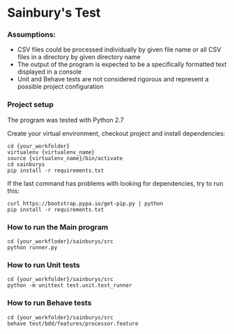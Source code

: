 # Sainbury's Test

### Assumptions:
* CSV files could be processed individually by given file name or all CSV files in a directory by given directory name
* The output of the program is expected to be a specifically formatted text displayed in a console
* Unit and Behave tests are not considered rigorous and represent a possible project configuration

### Project setup
The program was tested with Python 2.7

Create your virtual environment, checkout project and install dependencies:
```
cd {your_workfolder}
virtualenv {virtualenv_name}
source {virtualenv_name}/bin/activate
cd sainburys
pip install -r requirements.txt
``` 
If the last command has problems with looking for dependencies, try to run this:
```
curl https://bootstrap.pypa.io/get-pip.py | python
pip install -r requirements.txt
```

### How to run the Main program
```
cd {your_workfloder}/sainburys/src
python runner.py
```

### How to run Unit tests
```
cd {your_workfolder}/sainburys/src
python -m unittest test.unit.test_runner
```

### How to run Behave tests
```
cd {your_workfolder}/sainburys/src
behave test/bdd/features/processor.feature
```